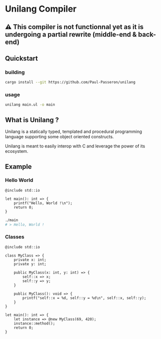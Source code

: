 # Unilang Compiler

## ⚠️ This compiler is not functionnal yet as it is undergoing a partial rewrite (middle-end & back-end)

## Quickstart
### building
```sh
cargo install --git https://github.com/Paul-Passeron/unilang
```
### usage
```sh
unilang main.ul -o main
```

## What is Unilang ?

Unilang is a statically typed, templated and procedural programming language supporting some object oriented constructs.

Unilang is meant to easily interop with C and leverage the power of its ecosystem.

## Example

### Hello World

```unilang
@include std::io

let main(): int => {
    printf("Hello, World !\n");
    return 0;
}
```

```sh
./main
# > Hello, World !
```

### Classes
```unilang
@include std::io

class MyClass => {
    private x: int;
    private y: int;

    public MyClass(x: int, y: int) => {
        self::x => x;
        self::y => y;
    }

    public MyClass(): void => {
        printf("self::x = %d, self::y = %d\n", self::x, self::y);
    }
}

let main(): int => {
    let instance => @new MyClass(69, 420);
    instance::method();
    return 0;
}
```
